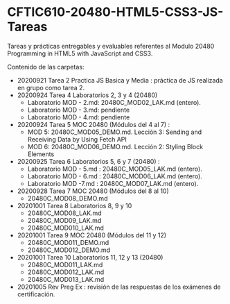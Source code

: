 # CFTIC610-20480-HTML5-CSS3-JS-Tareas
Tareas y prácticas entregables y evaluables referentes al Modulo 20480 Programming in HTML5 with JavaScript and CSS3.

Contenido de las carpetas:

- 20200921 Tarea 2 Practica JS Basica y Media : práctica de JS realizada en grupo como tarea 2.
- 20200924 Tarea 4 Laboratorios 2, 3 y 4 (20480)
    - Laboratorio MOD - 2.md: 20480C_MOD02_LAK.md (entero). 
    - Laboratorio MOD - 3.md: pendiente
    - Laboratorio MOD - 4.md: pendiente
- 20200924 Tarea 5 MOC 20480 (Módulos del 4 al 7)  :  
    - MOD 5: 20480C_MOD05_DEMO.md. Lección 3:  Sending and Receiving Data by Using Fetch API
    - MOD 6: 20480C_MOD06_DEMO.md. Lección 2: Styling Block Elements
- 20200925 Tarea 6 Laboratorios 5, 6 y 7 (20480) :
    - Laboratorio MOD - 5.md : 20480C_MOD05_LAK.md (entero).
    - Laboratorio MOD - 6.md : 20480C_MOD06_LAK.md (entero).
    - Laboratorio MOD -7.md : 20480C_MOD07_LAK.md (entero).
- 20200928 Tarea 7 MOC 20480 (Módulos del 8 al 10)
    - 20480C_MOD08_DEMO.md
- 20201001 Tarea 8 Laboratorios 8, 9 y 10
    - 20480C_MOD08_LAK.md
    - 20480C_MOD09_LAK.md
    - 20480C_MOD010_LAK.md
- 20201001 Tarea 9 MOC 20480 (Módulos del 11 y 12)
    - 20480C_MOD011_DEMO.md
    - 20480C_MOD012_DEMO.md
- 20201001 Tarea 10 Laboratorios 11, 12 y 13 (20480)
    - 20480C_MOD011_LAK.md
    - 20480C_MOD012_LAK.md
    - 20480C_MOD013_LAK.md
- 20201005 Rev Preg Ex : revisión de las respuestas de los exámenes de certificación.

